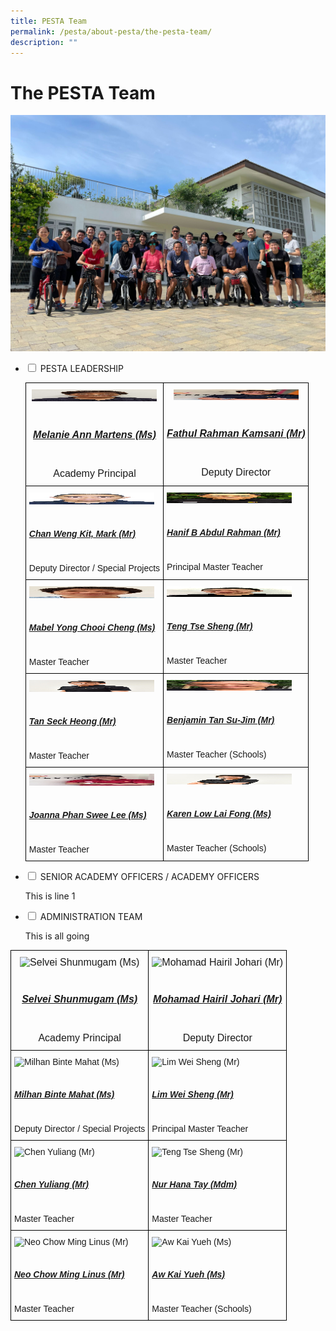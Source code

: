 ```yaml
---
title: PESTA Team
permalink: /pesta/about-pesta/the-pesta-team/
description: ""
---
```

The PESTA Team
==============

![The PESTA Team](/images/whatsapp-image-2022-07-20-at-1-36-33-pm.jpeg)

<ul class="jekyllcodex_accordion">
  <li>
    <input type="checkbox" id="accordion1">
    <label for="accordion1">PESTA LEADERSHIP</label>
    <div>
      <style type="text/css">
.tg  {border-collapse:collapse;border-spacing:0;}
.tg td{border-color:black;border-style:solid;border-width:1px;font-family:Arial, sans-serif;font-size:14px;
  overflow:hidden;padding:10px 5px;word-break:normal;}
.tg th{border-color:black;border-style:solid;border-width:1px;font-family:Arial, sans-serif;font-size:14px;
  font-weight:normal;overflow:hidden;padding:10px 5px;word-break:normal;}
.tg .tg-lvth{font-size:16px;text-align:center;vertical-align:top}
.tg .tg-0lax{text-align:left;vertical-align:top}
</style>
<table class="tg">
<thead>
  <tr>
    <th class="tg-lvth"><img src="/images/melanie-ann-martens3d4fc422d1ac483cbc2c34c7cd0e4b3c.jpeg" alt="Melanie Ann Martens (Academy Principal)" width="200" height="19"><br><br><h5><a href="/pesta/about-pesta/principal's-message">Melanie Ann Martens (Ms)</a></h5><br>Academy Principal</th>
    <th class="tg-lvth"><img src="/images/fathul-rahman-kamsanie0a1feeb96694546bb8f4362920c68dd.jpeg" alt="Fathul Rahman Kamsani (Deputy Director)" width="200" height="17"><br><br><h5><a href="/pesta/about-pesta/the-pesta-team/fathul-profile-bio-2019">Fathul Rahman Kamsani (Mr)</a></h5><br>Deputy Director</th>
  </tr>
</thead>
<tbody>
  <tr>
    <td class="tg-0lax"><img src="/images/chan%20weng%20kit%20mark.jpeg" alt="Chan Weng Kit, Mark (Mr)" width="200" height="19"><br><br><h5><a href="/pesta/about-pesta/the-pesta-team/mark-chan-profile-bio-2019">Chan Weng Kit, Mark (Mr)</a></h5><br>Deputy Director / Special Projects</td>
    <td class="tg-0lax"><img src="/images/hanif.jpeg" alt="Hanif B Abdul Rahman (Mr)" width="200" height="17"><br><br><h5><a href="/pesta/about-pesta/the-pesta-team/hanif-profile-bio-2019">Hanif B Abdul Rahman (Mr)</a></h5><br>Principal Master Teacher</td>
  </tr>
  <tr>
    <td class="tg-0lax"><img src="/images/mabel-yong-chooi-cheng2f695c60cf8d4cc5b56251c1f8cc1633.jpeg" alt="Mabel Yong Chooi Cheng (Ms)" width="200" height="19"><br><br><h5><a href="/pesta/about-pesta/the-pesta-team/mabel-yong-profile-bio-2019">Mabel Yong Chooi Cheng (Ms)</a></h5><br>Master Teacher</td>
    <td class="tg-0lax"><img src="/images/teng-tse-sheng.jpeg" alt="Teng Tse Sheng (Mr)" width="200" height="17"><br><br><h5><a href="/pesta/about-pesta/the-pesta-team/teng-tse-sheng-profile-bio-2019">Teng Tse Sheng (Mr)</a></h5><br>Master Teacher</td>
  </tr>
  <tr>
    <td class="tg-0lax"><img src="/images/tan-seck-heong-2.jpeg" alt="Tan Seck Heong (Mr)" width="200" height="19"><br><br><h5><a href="/pesta/about-pesta/the-pesta-team/tan-seck-heong-profile-bio-2019">Tan Seck Heong (Mr)</a></h5><br>Master Teacher</td>
    <td class="tg-0lax"><img src="/images/benjamin-tan-su-jime0ed98aa860f493ab19ad4e87f3f1d12.jpeg" alt="Benjamin Tan Su-Jim (Mr)" width="200" height="17"><br><br><h5><a href="/pesta/about-pesta/the-pesta-team/benjamin-tan-profile-bio-2019">Benjamin Tan Su-Jim (Mr)</a></h5><br>Master Teacher (Schools)</td>
  </tr>
  <tr>
    <td class="tg-0lax"><img src="/images/joanna-phan-swee-lee.jpeg" alt="Joanna Phan Swee Lee (Ms)" width="200" height="19"><br><br><h5><a href="/pesta/about-pesta/the-pesta-team/joanna-phan-profile-bio-2019">Joanna Phan Swee Lee (Ms)</a></h5><br>Master Teacher</td>
    <td class="tg-0lax"><img src="/images/question-14---pesta-karen-low.jpeg" alt="Karen Low Lai Fong (Ms)" width="200" height="17"><br><br><h5><a href="/pesta/about-pesta/the-pesta-team/karen-tan-profile-bio-2019">Karen Low Lai Fong (Ms)</a></h5><br>Master Teacher (Schools)</td>
  </tr>
</tbody>
</table>
    </div>
	</li>  
  <li>
    <input type="checkbox" id="accordion2">
    <label for="accordion2">SENIOR ACADEMY OFFICERS / ACADEMY OFFICERS</label>
    <div>
      <p>This is line 1</p>
    </div>
  </li>
  <li>
    <input type="checkbox" id="accordion3">
    <label for="accordion3">ADMINISTRATION TEAM</label>
    <div>
      <p>
        This is all going
      </p>
    </div>
  </li>
</ul>

<style type="text/css">
.tg  {border-collapse:collapse;border-spacing:0;}
.tg td{border-color:black;border-style:solid;border-width:1px;font-family:Arial, sans-serif;font-size:14px;
  overflow:hidden;padding:10px 5px;word-break:normal;}
.tg th{border-color:black;border-style:solid;border-width:1px;font-family:Arial, sans-serif;font-size:14px;
  font-weight:normal;overflow:hidden;padding:10px 5px;word-break:normal;}
.tg .tg-lvth{font-size:16px;text-align:center;vertical-align:top}
.tg .tg-0lax{text-align:left;vertical-align:top}
</style>
<table class="tg">
<thead>
  <tr>
    <th class="tg-lvth"><img src="![](/images/selvei-shunmugam-1.jpeg)" alt="Selvei Shunmugam (Ms)" width="200" height="19"><br><br><h5><a href="/pesta/about-pesta/principal's-message">Selvei Shunmugam (Ms)</a></h5><br>Academy Principal</th>
    <th class="tg-lvth"><img src="![](/images/hairil-profile-bio1.jpeg)" alt="Mohamad Hairil Johari (Mr)" width="200" height="17"><br><br><h5><a href="/pesta/about-pesta/the-pesta-team/fathul-profile-bio-2019">Mohamad Hairil Johari (Mr)</a></h5><br>Deputy Director</th>
  </tr>
</thead>
<tbody>
  <tr>
    <td class="tg-0lax"><img src="![](/images/img-20200701-wa0002.jpeg)" alt="Milhan Binte Mahat (Ms)" width="200" height="19"><br><br><h5><a href="/pesta/about-pesta/the-pesta-team/mark-chan-profile-bio-2019">Milhan Binte Mahat (Ms)</a></h5><br>Deputy Director / Special Projects</td>
			<td class="tg-0lax"><img src="![](/images/wei-sheng.jpeg)" alt="Lim Wei Sheng (Mr)" width="200" height="17"><br><br><h5><a href="/pesta/about-pesta/the-pesta-team/hanif-profile-bio-2019">Lim Wei Sheng (Mr)</a></h5><br>Principal Master Teacher</td>
  </tr>
  <tr>
    <td class="tg-0lax"><img src="![](/images/yuliang.jpeg)" alt="Chen Yuliang (Mr)" width="200" height="19"><br><br><h5><a href="/pesta/about-pesta/the-pesta-team/mabel-yong-profile-bio-2019">Chen Yuliang (Mr)</a></h5><br>Master Teacher</td>
    <td class="tg-0lax"><img src="![](/images/whatsapp-image-2022-01-10-at-09-01-59-(1).jpeg)" alt="Teng Tse Sheng (Mr)" width="200" height="17"><br><br><h5><a href="/pesta/about-pesta/the-pesta-team/teng-tse-sheng-profile-bio-2019">Nur Hana Tay (Mdm)</a></h5><br>Master Teacher</td>
  </tr>
  <tr>
    <td class="tg-0lax"><img src="![](/images/whatsapp-image-2022-01-10-at-09-01-58.jpeg)" alt="Neo Chow Ming Linus (Mr)" width="200" height="19"><br><br><h5><a href="/pesta/about-pesta/the-pesta-team/tan-seck-heong-profile-bio-2019">Neo Chow Ming Linus (Mr)</a></h5><br>Master Teacher</td>
    <td class="tg-0lax"><img src="![](/images/whatsapp-image-2022-07-14-at-9-31-52-am.jpeg)" alt="Aw Kai Yueh (Ms)" width="200" height="17"><br><br><h5><a href="/pesta/about-pesta/the-pesta-team/benjamin-tan-profile-bio-2019">Aw Kai Yueh (Ms)</a></h5><br>Master Teacher (Schools)</td>
  </tr>
</tbody>
</table>